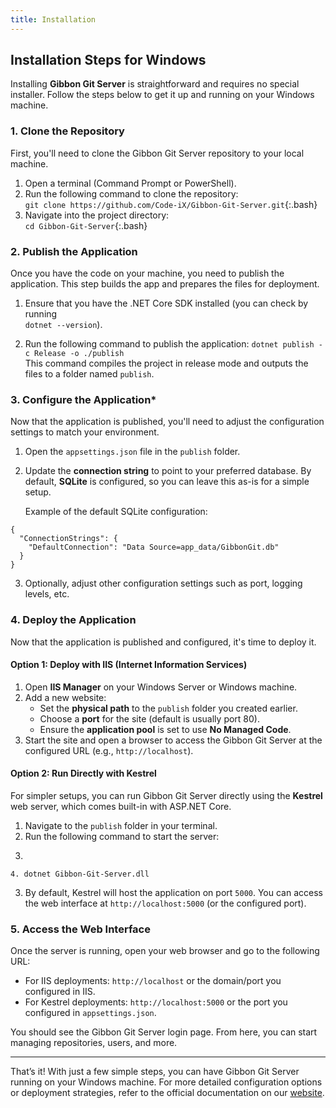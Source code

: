 ```yaml
---
title: Installation
---
```

## Installation Steps for Windows

Installing **Gibbon Git Server** is straightforward and requires no special installer. Follow the steps below to get it up and running on your Windows machine.

### 1. Clone the Repository

First, you'll need to clone the Gibbon Git Server repository to your local machine.

1. Open a terminal (Command Prompt or PowerShell).
2. Run the following command to clone the repository:  
   `git clone https://github.com/Code-iX/Gibbon-Git-Server.git`{:.bash}
 3. Navigate into the project directory:  
    `cd Gibbon-Git-Server`{:.bash}
### 2. Publish the Application

Once you have the code on your machine, you need to publish the application. This step builds the app and prepares the files for deployment.

1. Ensure that you have the .NET Core SDK installed (you can check by running   
   `dotnet --version`).
   
2. Run the following command to publish the application:
	`dotnet publish -c Release -o ./publish`  
	This command compiles the project in release mode and outputs the files to a folder named `publish`.

### 3. Configure the Application*

Now that the application is published, you'll need to adjust the configuration settings to match your environment.

1. Open the `appsettings.json` file in the `publish` folder.
    
2. Update the **connection string** to point to your preferred database. By default, **SQLite** is configured, so you can leave this as-is for a simple setup.
    
    Example of the default SQLite configuration:
    
```
{
  "ConnectionStrings": {
    "DefaultConnection": "Data Source=app_data/GibbonGit.db"
  }
}
```
3. Optionally, adjust other configuration settings such as port, logging levels, etc.
    
### 4. Deploy the Application

Now that the application is published and configured, it's time to deploy it.

#### Option 1: Deploy with **IIS (Internet Information Services)**

1. Open **IIS Manager** on your Windows Server or Windows machine.
2. Add a new website:
    - Set the **physical path** to the `publish` folder you created earlier.
    - Choose a **port** for the site (default is usually port 80).
    - Ensure the **application pool** is set to use **No Managed Code**.
3. Start the site and open a browser to access the Gibbon Git Server at the configured URL (e.g., `http://localhost`).

#### Option 2: Run Directly with **Kestrel**

For simpler setups, you can run Gibbon Git Server directly using the **Kestrel** web server, which comes built-in with ASP.NET Core.

1. Navigate to the `publish` folder in your terminal.
2. Run the following command to start the server: 
3. ```
```
4. dotnet Gibbon-Git-Server.dll
```

3. By default, Kestrel will host the application on port `5000`. You can access the web interface at `http://localhost:5000` (or the configured port).

### 5. Access the Web Interface

Once the server is running, open your web browser and go to the following URL:

- For IIS deployments: `http://localhost` or the domain/port you configured in IIS.
- For Kestrel deployments: `http://localhost:5000` or the port you configured in `appsettings.json`.

You should see the Gibbon Git Server login page. From here, you can start managing repositories, users, and more.

---

That’s it! With just a few simple steps, you can have Gibbon Git Server running on your Windows machine. For more detailed configuration options or deployment strategies, refer to the official documentation on our [website](https://code-ix.github.io/Gibbon-Git-Server/).